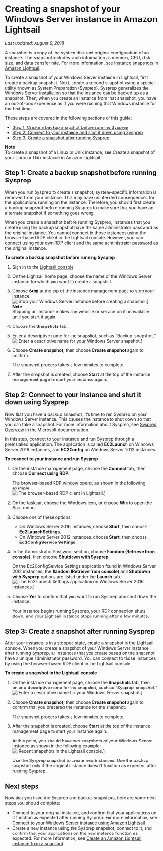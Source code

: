 # Creating a snapshot of your Windows Server instance in Amazon Lightsail<a name="prepare-windows-based-instance-and-create-snapshot"></a>

 *Last updated: August 9, 2018* 

A snapshot is a copy of the system disk and original configuration of an instance\. The snapshot includes such information as memory, CPU, disk size, and data transfer rate\. For more information, see [Instance snapshots in Amazon Lightsail](understanding-instance-snapshots-in-amazon-lightsail.md)\.

To create a snapshot of your Windows Server instance in Lightsail, first create a backup snapshot\. Next, create a second snapshot using a special utility known as System Preparation \(Sysprep\)\. Sysprep generalizes the Windows Server installation so that the instance can be backed up as a snapshot\. Then, when you create an instance from that snapshot, you have an out\-of\-box experience as if you were running that Windows instance for the first time\.

These steps are covered in the following sections of this guide:
+ [Step 1: Create a backup snapshot before running Sysprep](#lightsail-create-a-backup-snapshot)
+ [Step 2: Connect to your instance and shut it down using Sysprep](#lightsail-connect-and-shutdown-instance-using-sysprep)
+ [Step 3: Create a snapshot after running Sysprep](#lightsail-create-snapshot-after-running-sysprep)

**Note**  
To create a snapshot of a Linux or Unix instance, see Create a snapshot of your Linux or Unix instance in Amazon Lightsail\.

## Step 1: Create a backup snapshot before running Sysprep<a name="lightsail-create-a-backup-snapshot"></a>

When you run Sysprep to create a snapshot, system\-specific information is removed from your instance\. This may have unintended consequences for the applications running on the instance\. Therefore, you should first create a backup snapshot before running Sysprep to make sure that you have an alternate snapshot if something goes wrong\.

When you create a snapshot before running Sysprep, instances that you create using the backup snapshot have the same administrator password as the original instance\. You cannot connect to those instances using the browser\-based RDP client in the Lightsail console\. However, you can connect using your own RDP client and the same administrator password as the original instance\. 

**To create a backup snapshot before running Sysprep**

1. Sign in to the [Lightsail console](https://lightsail.aws.amazon.com/)\.

1. On the Lightsail home page, choose the name of the Windows Server instance for which you want to create a snapshot\.

1. Choose **Stop** at the top of the instance management page to stop your instance\.  
![\[Stop your Windows Server instance before creating a snapshot.\]](https://d9yljz1nd5001.cloudfront.net/en_us/1cade0c7e07039bf59652df47a09d228/images/amazon-lightsail-stop-a-windows-instance.png)
**Note**  
Stopping an instance makes any website or service on it unavailable until you start it again\.

1. Choose the **Snapshots** tab\.

1. Enter a descriptive name for the snapshot, such as “Backup\-snapshot\.”  
![\[Enter a descriptive name for your Windows Server snapshot.\]](https://d9yljz1nd5001.cloudfront.net/en_us/1cade0c7e07039bf59652df47a09d228/images/amazon-lightsail-create-backup-snapshot.png)

1. Choose **Create snapshot**, then choose **Create snapshot** again to confirm\.

   The snapshot process takes a few minutes to complete\.

1. After the snapshot is created, choose **Start** at the top of the instance management page to start your instance again\.

## Step 2: Connect to your instance and shut it down using Sysprep<a name="lightsail-connect-and-shutdown-instance-using-sysprep"></a>

Now that you have a backup snapshot, it’s time to run Sysprep on your Windows Server instance\. This causes the instance to shut down so that you can take a snapshot\. For more information about Sysprep, see [Sysprep Overview](https://docs.microsoft.com/en-us/windows-hardware/manufacture/desktop/sysprep--system-preparation--overview) in the Microsoft documentation\.

In this step, connect to your instance and run Sysprep through a preinstalled application\. The application is called **EC2Launch** on Windows Server 2016 instances, and **EC2Config** on Windows Server 2012 instances\.

**To connect to your instance and run Sysprep**

1. On the instance management page, choose the **Connect** tab, then choose **Connect using RDP**\.

   The browser\-based RDP window opens, as shown in the following example:  
![\[The browser-based RDP client in Lightsail.\]](https://d9yljz1nd5001.cloudfront.net/en_us/1cade0c7e07039bf59652df47a09d228/images/amazon-lightsail-web-based-rdp-client.png)

1. On the taskbar, choose the Windows icon, or choose **Win** to open the Start menu\.

1. Choose one of these options:
   + On Windows Server 2016 instances, choose **Start**, then choose **Ec2LaunchSettings**\.
   + On Windows Server 2012 instances, choose **Start**, then choose **Ec2ConfigService Settings**\.

1. In the Administrator Password section, choose **Random \(Retrieve from console\)**, then choose **Shutdown with Sysprep**\.

   On the Ec2ConfigService Settings application found in Windows Server 2012 instances, the **Random \(Retrieve from console\)** and **Shutdown with Sysprep** options are listed under the **Launch** tab\.  
![\[The Ec2 Launch Settings application on Windows Server 2016 instances.\]](https://d9yljz1nd5001.cloudfront.net/en_us/1cade0c7e07039bf59652df47a09d228/images/amazon-lightsail-ec2launchsettings.png)

1. Choose **Yes** to confirm that you want to run Sysprep and shut down the instance\.

   Your instance begins running Sysprep, your RDP connection shuts down, and your Lightsail instance stops running after a few minutes\.

## Step 3: Create a snapshot after running Sysprep<a name="lightsail-create-snapshot-after-running-sysprep"></a>

After your instance is in a stopped state, create a snapshot in the Lightsail console\. When you create a snapshot of your Windows Server instance after running Sysprep, all instances that you create based on the snapshot have a unique administrator password\. You can connect to those instances by using the browser\-based RDP client in the Lightsail console\.

**To create a snapshot in the Lightsail console**

1. On the instance management page, choose the **Snapshots** tab, then enter a descriptive name for the snapshot, such as “Sysprep\-snapshot\.”  
![\[Enter a descriptive name for your Windows Server snapshot.\]](https://d9yljz1nd5001.cloudfront.net/en_us/1cade0c7e07039bf59652df47a09d228/images/amazon-lightsail-sysprep-snapshot.png)

1. Choose **Create snapshot**, then choose **Create snapshot** again to confirm that you prepared the instance for the snapshot\.

   The snapshot process takes a few minutes to complete\.

1. After the snapshot is created, choose **Start** at the top of the instance management page to start your instance again\.

   At this point, you should have two snapshots of your Windows Server instance as shown in the following example:  
![\[Recent snapshots in the Lightsail console.\]](https://d9yljz1nd5001.cloudfront.net/en_us/1cade0c7e07039bf59652df47a09d228/images/amazon-lightsail-recent-windows-snapshots.png)

   Use the Sysprep snapshot to create new instances\. Use the backup snapshot only if the original instance doesn’t function as expected after running Sysprep\.

## Next steps<a name="windows-snapshot-next-steps"></a>

Now that you have the Sysprep and backup snapshots, here are some next steps you should complete:
+ Connect to your original instance, and confirm that your applications on it function as expected after running Sysprep\. For more information, see [Connect to your Windows Server instance using Amazon Lightsail](connect-to-your-windows-based-instance-using-amazon-lightsail.md)\.
+ Create a new instance using the Sysprep snapshot, connect to it, and confirm that your applications on the new instance function as expected\. For more information, see [Create an Amazon Lightsail instance from a snapshot](lightsail-how-to-create-instance-from-snapshot.md)\.